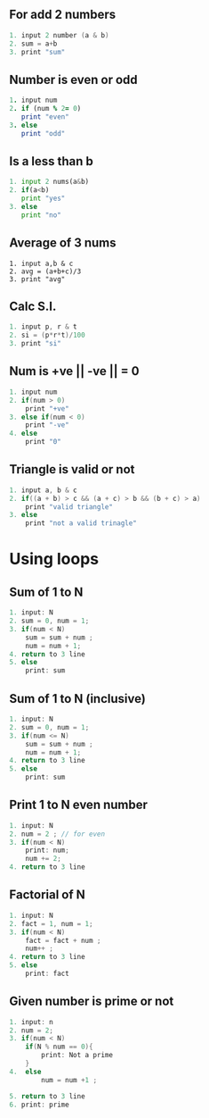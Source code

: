 ## For add 2 numbers

```c
1. input 2 number (a & b)
2. sum = a+b
3. print "sum"
```

## Number is even or odd

```ruby
1. input num
2. if (num % 2= 0)
   print "even"
3. else
   print "odd"
```

## Is a less than b

```python
1. input 2 nums(a&b)
2. if(a<b)
   print "yes"
3. else
   print "no"
```

## Average of 3 nums

```javascipt
1. input a,b & c
2. avg = (a+b+c)/3
3. print "avg"
```

## Calc S.I.

```java
1. input p, r & t
2. si = (p*r*t)/100
3. print "si"
```

## Num is +ve || -ve || = 0

```cpp
1. input num
2. if(num > 0)
    print "+ve"
3. else if(num < 0)
    print "-ve"
4. else
    print "0"
```

## Triangle is valid or not

```c
1. input a, b & c
2. if((a + b) > c && (a + c) > b && (b + c) > a)
    print "valid triangle"
3. else
    print "not a valid trinagle"
```

# Using loops

## Sum of 1 to N

```c
1. input: N
2. sum = 0, num = 1;
3. if(num < N)
    sum = sum + num ;
    num = num + 1;
4. return to 3 line
5. else
    print: sum
```

## Sum of 1 to N (inclusive)

```c
1. input: N
2. sum = 0, num = 1;
3. if(num <= N)
    sum = sum + num ;
    num = num + 1;
4. return to 3 line
5. else
    print: sum
```

## Print 1 to N even number

```c
1. input: N
2. num = 2 ; // for even
3. if(num < N)
    print: num;
    num += 2;
4. return to 3 line
```

## Factorial of N

```c
1. input: N
2. fact = 1, num = 1;
3. if(num < N)
    fact = fact + num ;
    num++ ;
4. return to 3 line
5. else
    print: fact
```

## Given number is prime or not

```c
1. input: n
2. num = 2;
3. if(num < N)
    if(N % num == 0){
        print: Not a prime
    }
4.  else
        num = num +1 ;

5. return to 3 line
6. print: prime
```

